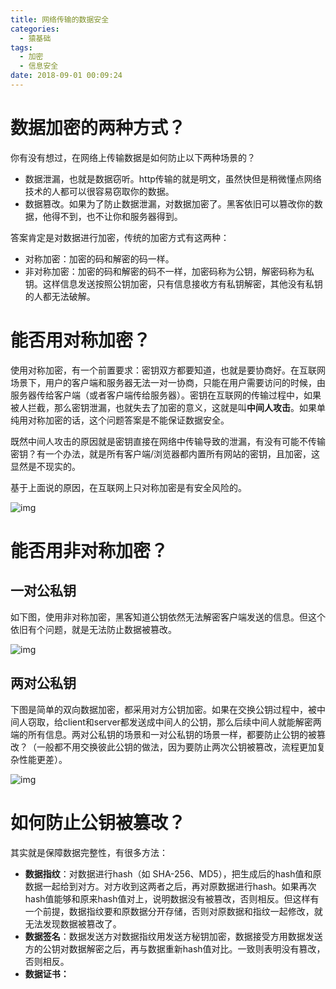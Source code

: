 ```yaml
---
title: 网络传输的数据安全
categories:
  - 猿基础
tags:
  - 加密
  - 信息安全
date: 2018-09-01 00:09:24
---
```


# 数据加密的两种方式？
你有没有想过，在网络上传输数据是如何防止以下两种场景的？

- 数据泄漏，也就是数据窃听。http传输的就是明文，虽然快但是稍微懂点网络技术的人都可以很容易窃取你的数据。
- 数据篡改。如果为了防止数据泄漏，对数据加密了。黑客依旧可以篡改你的数据，他得不到，也不让你和服务器得到。

答案肯定是对数据进行加密，传统的加密方式有这两种：

- 对称加密：加密的码和解密的码一样。
- 非对称加密：加密的码和解密的码不一样，加密码称为公钥，解密码称为私钥。这样信息发送按照公钥加密，只有信息接收方有私钥解密，其他没有私钥的人都无法破解。

# 能否用对称加密？

使用对称加密，有一个前置要求：密钥双方都要知道，也就是要协商好。在互联网场景下，用户的客户端和服务器无法一对一协商，只能在用户需要访问的时候，由服务器传给客户端（或者客户端传给服务器）。密钥在互联网的传输过程中，如果被人拦截，那么密钥泄漏，也就失去了加密的意义，这就是叫**中间人攻击**。如果单纯用对称加密的话，这个问题答案是不能保证数据安全。

既然中间人攻击的原因就是密钥直接在网络中传输导致的泄漏，有没有可能不传输密钥？有一个办法，就是所有客户端/浏览器都内置所有网站的密钥，且加密，这显然是不现实的。

基于上面说的原因，在互联网上只对称加密是有安全风险的。

![img](https://spumetime-blog.oss-cn-shenzhen.aliyuncs.com/img/fb23680207c10ea61d7a1d6f361d0633-20250618130910973.svg)

# 能否用非对称加密？

## 一对公私钥

如下图，使用非对称加密，黑客知道公钥依然无法解密客户端发送的信息。但这个依旧有个问题，就是无法防止数据被篡改。

![img](https://spumetime-blog.oss-cn-shenzhen.aliyuncs.com/img/413efe52b69edf09d53d665f2ce2a2bb-20250618130910987.svg)

## 两对公私钥

下图是简单的双向数据加密，都采用对方公钥加密。如果在交换公钥过程中，被中间人窃取，给client和server都发送成中间人的公钥，那么后续中间人就能解密两端的所有信息。两对公私钥的场景和一对公私钥的场景一样，都要防止公钥的被篡改？（一般都不用交换彼此公钥的做法，因为要防止两次公钥被篡改，流程更加复杂性能更差）。

![img](https://spumetime-blog.oss-cn-shenzhen.aliyuncs.com/img/21305cfc040c07923b6a7133d2a1fcd7-20250618130910998.svg)

# 如何防止公钥被篡改？

其实就是保障数据完整性，有很多方法：

- **数据指纹**：对数据进行hash（如 SHA-256、MD5），把生成后的hash值和原数据一起给到对方。对方收到这两者之后，再对原数据进行hash。如果再次hash值能够和原来hash值对上，说明数据没有被篡改，否则相反。但这样有一个前提，数据指纹要和原数据分开存储，否则对原数据和指纹一起修改，就无法发现数据被篡改了。
- **数据签名**：数据发送方对数据指纹用发送方秘钥加密，数据接受方用数据发送方的公钥对数据解密之后，再与数据重新hash值对比。一致则表明没有篡改，否则相反。
- **数据证书：**

